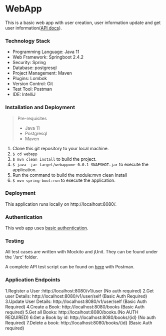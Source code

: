 # WebApp

This is a basic web app with user creation, user information update and get user information([API docs](https://app.swaggerhub.com/apis-docs/csye6225/spring2021/assignment-02)).

### Technology Stack

* Programming Language: Java 11
* Web Framework: Springboot 2.4.2
* Security: Spring
* Database: postgresql
* Project Management: Maven
* Plugins: Lombok
* Version Control: Git
* Test Tool: Postman
* IDE: IntelliJ

### Installation and Deployment

> Pre-requisites
> * Java 11
> * Postgresql
> * Maven

1. Clone this  git repository to your local machine.
2. <code>$ cd webapp</code>
3. <code>$ mvn clean install</code> to build the project.
4. <code>$ java -jar target/webappone-0.0.1-SNAPSHOT.jar</code> to execute the application.
5. Run the command to build the module:mvn clean Install
4. <code>$ mvn spring-boot:run</code> to execute the application.



### Deployment

This application runs locally on http://localhost:8080/.

### Authentication

This web app uses [basic authentication](https://en.wikipedia.org/wiki/Basic_access_authentication).

### Testing

All test cases are written with Mockito and jUnit. They can be found under the '/src' folder. 

A complete API test script can be found on [here](https://www.postman.com/viobai/workspace/csye6225-webapp/documentation/14507754-930e1511-15dc-4cfb-88e4-a6ad19ae331f) with Postman.

### Application Endpoints
1.Register a User :http://localhost:8080/v1/user  (No auth required)
2.Get user Details: http://localhost:8080/v1/user/self   (Basic Auth Required)
3.Update User Details: http://localhost:8080/v1/user/self (Basic Auth Required)
4.Create a Book: http://localhost:8080/books  (Basic Auth required)
5.Get all Books: http://localhost:8080/books.(No AUTH REQUIRED)
6.Get a Book by id:  http://localhost:8080/books/{id} (No auth Required)
7.Delete a book: http://localhost:8080/books/{id}   (Basic Auth required)

